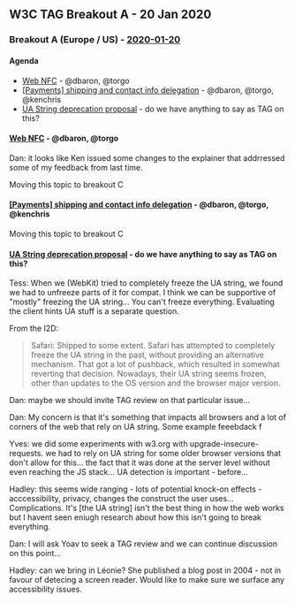 ﻿## W3C TAG Breakout A - 20 Jan 2020

### Breakout A (Europe / US) - [2020-01-20](https://www.timeanddate.com/worldclock/converter.html?iso=20200120T170000&p1=224&p2=43&p3=136&p4=195&p5=248&p6=240)

#### Agenda

* [Web NFC](https://github.com/w3ctag/design-reviews/issues/461) - @dbaron, @torgo
* [[Payments] shipping and contact info delegation](https://github.com/w3ctag/design-reviews/issues/425) - @dbaron, @torgo, @kenchris
* [UA String deprecation proposal](https://groups.google.com/a/chromium.org/forum/#!msg/blink-dev/-2JIRNMWJ7s/yHe4tQNLCgAJ) - do we have anything to say as TAG on this?

#### [Web NFC](https://github.com/w3ctag/design-reviews/issues/461) - @dbaron, @torgo

Dan: it looks like Ken issued some changes to the explainer that addrressed some of my feedback from last time. 

Moving this topic to breakout C

#### [[Payments] shipping and contact info delegation](https://github.com/w3ctag/design-reviews/issues/425) - @dbaron, @torgo, @kenchris

Moving this topic to breakout C

#### [UA String deprecation proposal](https://groups.google.com/a/chromium.org/forum/#!msg/blink-dev/-2JIRNMWJ7s/yHe4tQNLCgAJ) - do we have anything to say as TAG on this?

Tess: When we (WebKit) tried to completely freeze the UA string, we found we had to unfreeze parts of it for compat. I think we can be supportive of "mostly" freezing the UA string... You can't freeze everything.  Evaluating the client hints UA stuff is a separate question.

From the I2D:

> Safari: Shipped to some extent. Safari has attempted to completely freeze the UA string in the past, without providing an alternative mechanism. That got a lot of pushback, which resulted in somewhat reverting that decision. Nowadays, their UA string seems frozen, other than updates to the OS version and the browser major version.

Dan: maybe we should invite TAG review on that particular issue...

Dan: My concern is that it's something that impacts all browsers and a lot of corners of the web that rely on UA string.  Some example feeebdack f

Yves: we did some experiments with w3.org with upgrade-insecure-requests.  we had to rely on UA string for some older browser versions that don't allow for this...  the fact that it was done at the server level without even reaching the JS stack... UA detection is important - before...

Hadley: this seems wide ranging - lots of potential knock-on effects  - acccessibility, privacy, changes the construct the user uses... Complications. It's [the UA string] isn't the best thing in how the web works but I havent seen eniugh research about how this isn't going to break everything.

Dan: I will ask Yoav to seek a TAG review and we can continue discussion on this point... 

Hadley: can we bring in Léonie?  She published a blog post in 2004 - not in favour of detecing a screen reader.  Would like to make sure we surface any accessibility issues.
